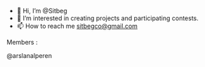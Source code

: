 - 👋 Hi, I’m @Sitbeg
- 👀 I’m interested in creating projects and participating contests.
- 📫 How to reach me sitbegco@gmail.com

Members :  

@arslanalperen
